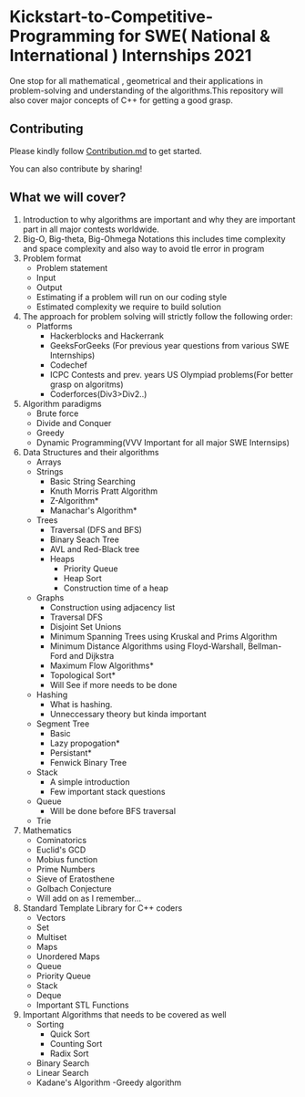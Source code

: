 # Kickstart-to-Competitive-Programming for SWE( National & International ) Internships 2021
One stop for all mathematical , geometrical and their applications in problem-solving and understanding of the algorithms.This repository will also cover major concepts of C++ for getting a good grasp.
## Contributing

Please kindly follow [Contribution.md](Contribution.md) to get started.

You can also contribute by sharing! 
## What we will cover?
1. Introduction to why algorithms are important and why they are important part in all major contests worldwide.
2. Big-O, Big-theta, Big-Ohmega Notations this includes time complexity and space complexity and also way to avoid tle error in program
3. Problem format
    - Problem statement
    - Input
    - Output
    - Estimating if a problem will run on our coding style
    - Estimated complexity we require to build solution
4. The approach for problem solving will strictly follow the following order:
     - Platforms
        - Hackerblocks and Hackerrank
        - GeeksForGeeks (For previous year questions from various SWE Internships)
        - Codechef
        - ICPC Contests and prev. years US Olympiad problems(For better grasp on algoritms)
        - Coderforces(Div3>Div2..)
5. Algorithm paradigms
   - Brute force
   - Divide and Conquer
   - Greedy
   - Dynamic Programming(VVV Important for all major SWE Internsips)
6. Data Structures and their algorithms
    - Arrays
    - Strings
        - Basic String Searching
        - Knuth Morris Pratt Algorithm
        - Z-Algorithm*
        - Manachar's Algorithm*
    - Trees
        - Traversal (DFS and BFS)
        - Binary Seach Tree
        - AVL and Red-Black tree
        - Heaps
            - Priority Queue
            - Heap Sort
            - Construction time of a heap
    - Graphs
        - Construction using adjacency list
        - Traversal DFS
        - Disjoint Set Unions
        - Minimum Spanning Trees using Kruskal and Prims Algorithm
        - Minimum Distance Algorithms using Floyd-Warshall, Bellman-Ford and Dijkstra
        - Maximum Flow Algorithms*
        - Topological Sort*
        - Will See if more needs to be done
    - Hashing 
        - What is hashing.
        - Unneccessary theory but kinda important
    - Segment Tree
        - Basic
        - Lazy propogation*
        - Persistant*
        - Fenwick Binary Tree
    - Stack
        - A simple introduction
        - Few important stack questions
    - Queue
        - Will be done before BFS traversal
    - Trie
7. Mathematics
    - Cominatorics
    - Euclid's GCD
    - Mobius function
    - Prime Numbers
    - Sieve of Eratosthene
    - Golbach Conjecture
    - Will add on as I remember...
8. Standard Template Library for C++ coders
    - Vectors
    - Set
    - Multiset
    - Maps
    - Unordered Maps
    - Queue
    - Priority Queue
    - Stack
    - Deque
    - Important STL Functions
9. Important Algorithms that needs to be covered as well
    - Sorting
        - Quick Sort
        - Counting Sort
        - Radix Sort
    - Binary Search
    - Linear Search
    - Kadane's Algorithm
    -Greedy algorithm
